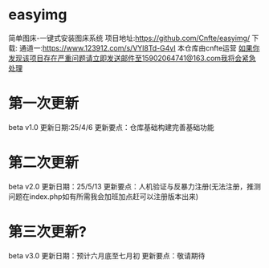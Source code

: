 # easyimg
简单图床-一键式安装图床系统
项目地址:https://github.com/Cnfte/easyimg/
下载:
通道一:https://www.123912.com/s/VYl8Td-G4vI
本仓库由cnfte运营
如果你发现该项目存在严重问题请立即发送邮件至15902064741@163.com我将会紧急处理
# 第一次更新
beta v1.0
更新日期:25/4/6
更新要点：仓库基础构建完善基础功能
# 第二次更新
beta v2.0
更新日期：25/5/13
更新要点：人机验证与反暴力注册(无法注册，推测问题在index.php如有所需我会加班加点赶可以注册版本出来)
# 第三次更新?
beta v3.0
更新日期：预计六月底至七月初
更新要点：敬请期待


